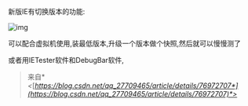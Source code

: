 新版IE有切换版本的功能:

![img](https://gitee.com/xiaokunji/my-images/raw/master/myMD/20210711125632.jpeg)

 

可以配合虚拟机使用,装最低版本,升级一个版本做个快照,然后就可以慢慢测了

或者用IETester软件和DebugBar软件,

> 来自* *<*[*https://blog.csdn.net/qq_27709465/article/details/76972707*](https://blog.csdn.net/qq_27709465/article/details/76972707)*>*